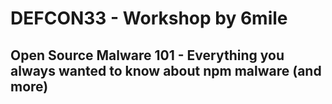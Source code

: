 # DEFCON33 - Workshop by 6mile

## Open Source Malware 101 - Everything you always wanted to know about npm malware (and more)


